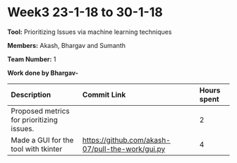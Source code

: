 # Week3 23-1-18 to 30-1-18

**Tool:** Prioritizing Issues via machine learning techniques

**Members:** Akash, Bhargav and Sumanth

**Team Number:** 1

**Work done by Bhargav-**

| Description | Commit Link     | Hours spent  |
| :------------- | :------------- | :------------|
|Proposed metrics for prioritizing issues.| | 2 |
|Made a GUI for the tool with tkinter|https://github.com/akash-07/pull-the-work/gui.py | 4|
